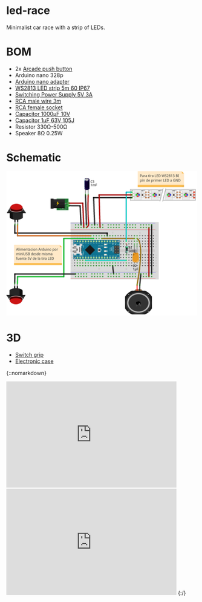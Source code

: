 # led-race
Minimalist car race with a strip of LEDs.

# BOM

* 2x [Arcade push button](https://www.aliexpress.com/item/32790898614.html)
* Arduino nano 328p
* [Arduino nano adapter](https://www.aliexpress.com/item/33036220402.html)
* [WS2813 LED strip 5m 60 IP67](https://www.aliexpress.com/item/33023062090.html)
* [Switching Power Supply 5V 3A](https://www.aliexpress.com/item/33012054726.html)
* [RCA male wire 3m](https://www.aliexpress.com/item/32835560337.html)
* [RCA female socket](https://www.aliexpress.com/item/32840529402.html)
* [Capacitor 1000µF 10V](https://www.aliexpress.com/item/1206565956.html)
* [Capacitor 1µF 63V 105J](https://www.aliexpress.com/item/32817169993.html)
* Resistor 330Ω-500Ω
* Speaker 8Ω 0.25W

# Schematic

![Schema](images/ledrace_pcbless_niubit_bb_v3.png)

# 3D

* [Switch grip](https://www.tinkercad.com/things/fRBtnBthecb)
* [Electronic case](https://www.tinkercad.com/things/jmegl8CMt9J)

{::nomarkdown}
<iframe width="450" height="280" src="https://www.tinkercad.com/embed/fRBtnBthecb?editbtn=1" frameborder="0" marginwidth="0" marginheight="0" scrolling="no"></iframe>
<br>
<iframe width="450" height="280" src="https://www.tinkercad.com/embed/jmegl8CMt9J?editbtn=1" frameborder="0" marginwidth="0" marginheight="0" scrolling="no"></iframe>
{:/}
